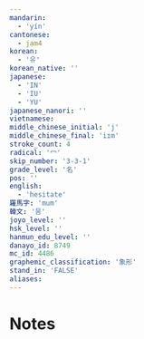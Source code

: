 ```yaml
---
mandarin:
  - 'yín'
cantonese:
  - jam4
korean:
  - '유'
korean_native: ''
japanese:
  - 'IN'
  - 'IU'
  - 'YU'
japanese_nanori: ''
vietnamese:
middle_chinese_initial: 'j'
middle_chinese_final: 'iɪm'
stroke_count: 4
radical: '冖'
skip_number: '3-3-1'
grade_level: '名'
pos: ''
english:
  - 'hesitate'
羅馬字: 'mum'
韓文: '뭄'
joyo_level: ''
hsk_level: ''
hanmun_edu_level: ''
danayo_id: 8749
mc_id: 4486
graphemic_classification: '象形'
stand_in: 'FALSE'
aliases:
---
```


# Notes

